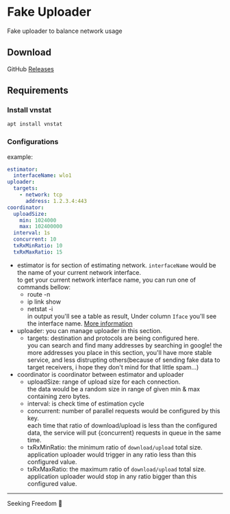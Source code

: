# Fake Uploader
Fake uploader to balance network usage

## Download

GitHub [Releases](https://github.com/interrupted-network/fake-uploader/releases)

## Requirements

### Install vnstat

```sh
apt install vnstat
```

### Configurations
example:
```yaml
estimator:
  interfaceName: wlo1
uploader:
  targets:
    - network: tcp
      address: 1.2.3.4:443
coordinator:
  uploadSize:
    min: 1024000
    max: 102400000
  interval: 1s
  concurrent: 10
  txRxMinRatio: 10
  txRxMaxRatio: 15
```
- estimator is for section of estimating network. `interfaceName` would be the name
of your current network interface.  
to get your current network interface name, you can run one of commands bellow:
    - route -n
    - ip link show
    - netstat -i  
    in output you'll see a table as result, Under column `Iface` you'll see the interface name. [More information](https://linuxhint.com/list-network-interfaces-ubuntu/)
- uploader: you can manage uploader in this section.
    - targets: destination and protocols are being configured here.  
    you can search and find many addresses by searching in google! the more addresses you place in this section, you'll have more stable service, and less distrupting others(because of sending fake data to target receivers, i hope they don't mind for that little spam...) 
- coordinator is coordinator between estimator and uploader
    - uploadSize: range of upload size for each connection.  
    the data would be a random size in range of given min & max containing zero bytes.
    - interval: is check time of estimation cycle
    - concurrent: number of parallel requests would be configured by this key.  
    each time that ratio of download/upload is less than the configured data, 
    the service will put {concurrent} requests in queue in the same time.
    - txRxMinRatio: the minimum ratio of `download/upload` total size.  
    application uploader would trigger in any ratio less than this configured value.
    - txRxMaxRatio: the maximum ratio of `download/upload` total size.  
    application uploader would stop in any ratio bigger than this configured value.

---

Seeking Freedom :pray:
